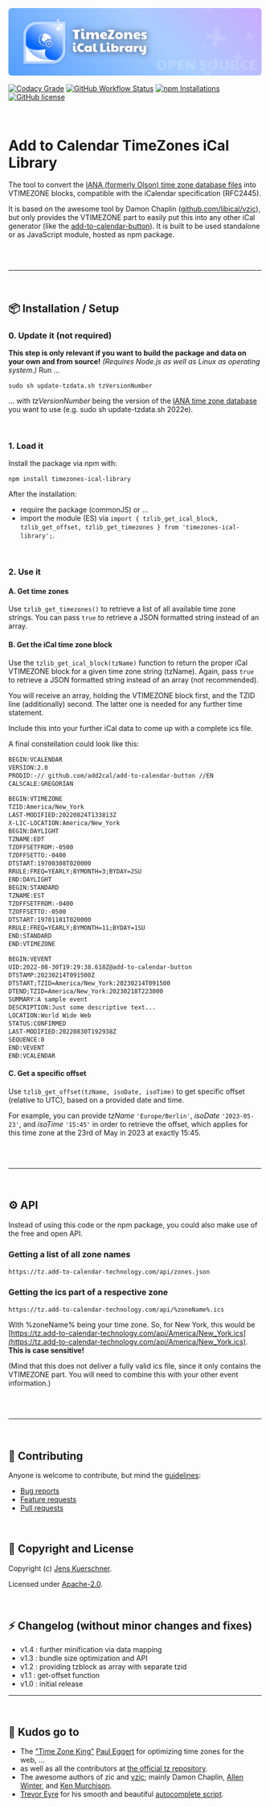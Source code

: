 ![Add to Calendar TimeZone iCal Library](https://github.com/add2cal/timezones-ical-library/blob/main/readme-header.png?raw=true)

[![Codacy Grade](https://img.shields.io/codacy/grade/aa298c980fa4459a9f7a386c8f8dc35f?style=for-the-badge)](https://app.codacy.com/gh/add2cal/timezones-ical-library/dashboard)
[![GitHub Workflow Status](https://img.shields.io/github/workflow/status/add2cal/timezones-ical-library/npm%20publish?style=for-the-badge)](https://github.com/add2cal/timezones-ical-library/actions/workflows/npm-publish.yml)
[![npm Installations](https://img.shields.io/npm/dt/timezones-ical-library?label=npm%20Installations&style=for-the-badge)](https://www.npmjs.com/package/timezones-ical-library)
[![GitHub license](https://img.shields.io/github/license/add2cal/timezones-ical-library?style=for-the-badge)](https://github.com/add2cal/timezones-ical-library/blob/main/LICENSE)

<br />

# Add to Calendar TimeZones iCal Library

The tool to convert the [IANA (formerly Olson) time zone database files](http://www.iana.org/time-zones) into VTIMEZONE blocks, compatible with the iCalendar specification (RFC2445).

It is based on the awesome tool by Damon Chaplin ([github.com/libical/vzic](https://github.com/libical/vzic)), but only provides the VTIMEZONE part to easily put this into any other iCal generator (like the [add-to-calendar-button](https://github.com/add2cal/add-to-calendar-button)). It is built to be used standalone or as JavaScript module, hosted as npm package.

<br /><br />

---

<br />

## 📦 Installation / Setup

### 0. Update it (not required)

**This step is only relevant if you want to build the package and data on your own and from source!**
_(Requires Node.js as well as Linux as operating system.)_
Run ...

```
sudo sh update-tzdata.sh tzVersionNumber
```

... with _tzVersionNumber_ being the version of the [IANA time zone database](https://www.iana.org/time-zones) you want to use (e.g. sudo sh update-tzdata.sh 2022e).

<br />

### 1. Load it

Install the package via npm with:

```
npm install timezones-ical-library
```

After the installation:

- require the package (commonJS) or ...
- import the module (ES) via `import { tzlib_get_ical_block, tzlib_get_offset, tzlib_get_timezones } from 'timezones-ical-library';`.

<br />

### 2. Use it

#### A. Get time zones

Use `tzlib_get_timezones()` to retrieve a list of all available time zone strings. You can pass `true` to retrieve a JSON formatted string instead of an array.

#### B. Get the iCal time zone block

Use the `tzlib_get_ical_block(tzName)` function to return the proper iCal VTIMEZONE block for a given time zone string (tzName). Again, pass `true` to retrieve a JSON formatted string instead of an array (not recommended).

You will receive an array, holding the VTIMEZONE block first, and the TZID line (additionally) second. The latter one is needed for any further time statement.

Include this into your further iCal data to come up with a complete ics file.

A final constellation could look like this:

```
BEGIN:VCALENDAR
VERSION:2.0
PRODID:-// github.com/add2cal/add-to-calendar-button //EN
CALSCALE:GREGORIAN
```

```
BEGIN:VTIMEZONE
TZID:America/New_York
LAST-MODIFIED:20220824T133813Z
X-LIC-LOCATION:America/New_York
BEGIN:DAYLIGHT
TZNAME:EDT
TZOFFSETFROM:-0500
TZOFFSETTO:-0400
DTSTART:19700308T020000
RRULE:FREQ=YEARLY;BYMONTH=3;BYDAY=2SU
END:DAYLIGHT
BEGIN:STANDARD
TZNAME:EST
TZOFFSETFROM:-0400
TZOFFSETTO:-0500
DTSTART:19701101T020000
RRULE:FREQ=YEARLY;BYMONTH=11;BYDAY=1SU
END:STANDARD
END:VTIMEZONE
```

```
BEGIN:VEVENT
UID:2022-08-30T19:29:38.618Z@add-to-calendar-button
DTSTAMP:20230214T091500Z
DTSTART;TZID=America/New_York:20230214T091500
DTEND;TZID=America/New_York:20230218T223000
SUMMARY:A sample event
DESCRIPTION:Just some descriptive text...
LOCATION:World Wide Web
STATUS:CONFIRMED
LAST-MODIFIED:20220830T192938Z
SEQUENCE:0
END:VEVENT
END:VCALENDAR
```

#### C. Get a specific offset

Use `tzlib_get_offset(tzName, isoDate, isoTime)` to get specific offset (relative to UTC), based on a provided date and time.

For example, you can provide _tzName_ `'Europe/Berlin'`, _isoDate_ `'2023-05-23'`, and _isoTime_ `'15:45'` in order to retrieve the offset, which applies for this time zone at the 23rd of May in 2023 at exactly 15:45.

<br /><br />

---

<br />

## ⚙️ API

Instead of using this code or the npm package, you could also make use of the free and open API.

### Getting a list of all zone names

```
https://tz.add-to-calendar-technology.com/api/zones.json
```

### Getting the ics part of a respective zone

```
https://tz.add-to-calendar-technology.com/api/%zoneName%.ics
```

With %zoneName% being your time zone. So, for New York, this would be [https://tz.add-to-calendar-technology.com/api/America/New_York.ics](https://tz.add-to-calendar-technology.com/api/America/New_York.ics).
**This is case sensitive!**

(Mind that this does not deliver a fully valid ics file, since it only contains the VTIMEZONE part. You will need to combine this with your other event information.)

<br /><br />

---

<br />

## 🙌 Contributing

Anyone is welcome to contribute, but mind the [guidelines](.github/CONTRIBUTING.md):

- [Bug reports](.github/CONTRIBUTING.md#bugs)
- [Feature requests](.github/CONTRIBUTING.md#features)
- [Pull requests](.github/CONTRIBUTING.md#pull-requests)

<br />

## 📃 Copyright and License

Copyright (c) [Jens Kuerschner](https://jenskuerschner.de).

Licensed under [Apache-2.0](LICENSE).

<br />

## ⚡ Changelog (without minor changes and fixes)

- v1.4 : further minification via data mapping
- v1.3 : bundle size optimization and API
- v1.2 : providing tzblock as array with separate tzid
- v1.1 : get-offset function
- v1.0 : initial release

---

<br />

## 💜 Kudos go to

- The ["Time Zone King"](https://samueli.ucla.edu/time-zone-king-how-one-ucla-computer-scientist-keeps-digital-clocks-ticking/) [Paul Eggert](https://github.com/eggert) for optimizing time zones for the web, ...
- as well as all the contributors at [the official tz repository](https://github.com/eggert/tz).
- The awesome authors of zic and [vzic](https://github.com/libical/vzic/graphs/contributors); mainly Damon Chaplin, [Allen Winter](https://github.com/winterz), and [Ken Murchison](https://github.com/ksmurchison).
- [Trevor Eyre](https://github.com/trevoreyre) for his smooth and beautiful [autocomplete script](https://github.com/trevoreyre/autocomplete).
